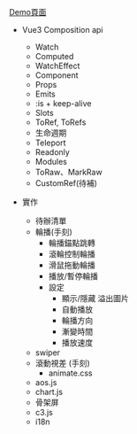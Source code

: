 <a href="https://mizuyang.github.io/Vue3-Composition-api-playground/#/watch" target="_bloank">Demo頁面</a>

- Vue3 Composition api
  - Watch
  - Computed
  - WatchEffect 
  - Component
  - Props
  - Emits
  - :is + keep-alive
  - Slots
  - ToRef, ToRefs
  - 生命週期
  - Teleport
  - Readonly
  - Modules
  - ToRaw、MarkRaw
  - CustomRef(待補)

- 實作
  - 待辦清單
  - 輪播(手刻)
      - 輪播錨點跳轉
      - 滾輪控制輪播
      - 滑鼠拖動輪播
      - 播放/暫停輪播
      - 設定
         - 顯示/隱藏 溢出圖片
         - 自動播放
         - 輪播方向
         - 漸變時間
         - 播放速度
  - swiper
  - 滾動視差 (手刻)
    - animate.css
  - aos.js
  - chart.js
  - 骨架屏
  - c3.js
  - i18n
